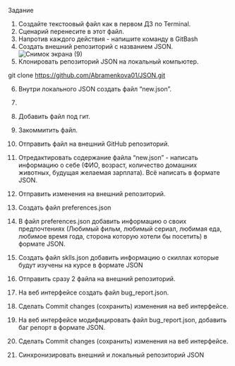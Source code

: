 Задание
 1. Создайте текстоовый файл как в первом ДЗ по Terminal.
 2. Сценарий перенесите в этот файл.
 3. Напротив каждого действия - напишите команду в GitBash
 4. Создать внешний репозиторий c названием JSON.
 ![Снимок экрана (9)](https://github.com/Abramenkova01/JSON/assets/117236113/e9500007-d2b9-4cc6-918d-4198bb97fe80)
 5. Клонировать репозиторий JSON на локальный компьютер.
  
  git clone https://github.com/Abramenkova01/JSON.git

 6. Внутри локального JSON создать файл “new.json”.

 7. 
 8. Добавить файл под гит.
 9. Закоммитить файл.
 10. Отправить файл на внешний GitHub репозиторий.
 11. Отредактировать содержание файла “new.json” - написать информацию о себе (ФИО, возраст, количество домашних животных, будущая желаемая зарплата). Всё написать в формате JSON.
 12. Отправить изменения на внешний репозиторий.
 13. Создать файл preferences.json
 14. В файл preferences.json добавить информацию о своих предпочтениях (Любимый фильм, любимый сериал, любимая еда, любимое время года, сторона которую хотели бы посетить) в формате JSON.
 15. Создать файл sklls.json добавить информацию о скиллах которые будут изучены на курсе в формате JSON
 16. Отправить сразу 2 файла на внешний репозиторий.
 17. На веб интерфейсе создать файл bug_report.json.
 18. Сделать Commit changes (сохранить) изменения на веб интерфейсе.
 19. На веб интерфейсе модифицировать файл bug_report.json, добавить баг репорт в формате JSON.
 20. Сделать Commit changes (сохранить) изменения на веб интерфейсе.
 21. Синхронизировать внешний и локальный репозиторий JSON
